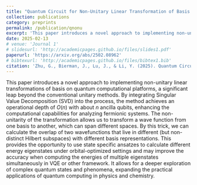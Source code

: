 ```yaml
---
title: "Quantum Circuit for Non-Unitary Linear Transformation of Basis Sets"
collection: publications
category: preprints
permalink: /publication/qnonu
excerpt: 'This paper introduces a novel approach to implementing non-unitary linear transformations of basis on quantum computational platforms, a significant leap beyond the conventional unitary methods.'
date: 2025-02-13
# venue: 'Journal 1'
# slidesurl: 'http://academicpages.github.io/files/slides1.pdf'
paperurl: 'https://arxiv.org/abs/2502.08962'
# bibtexurl: 'http://academicpages.github.io/files/bibtex1.bib'
citation: 'Zhu, G., Bierman, J., Lu, J., & Li, Y. (2025). Quantum Circuit for Non-Unitary Linear Transformation of Basis Sets. arXiv preprint arXiv:2502.08962.'
---
```

This paper introduces a novel approach to implementing non-unitary linear transformations of basis on quantum computational platforms, a significant leap beyond the conventional unitary methods. By integrating Singular Value Decomposition (SVD) into the process, the method achieves an operational depth of $O(n)$ with about $n$ ancilla qubits, enhancing the computational capabilities for analyzing fermionic systems. The non-unitarity of the transformation allows us to transform a wave function from one basis to another, which can span different spaces. By this trick, we can calculate the overlap of two wavefunctions that live in different (but non-distinct Hilbert subspaces) with different basis representations. This provides the opportunity to use state specific ansatzes to calculate different energy eigenstates under orbital-optimized settings and may improve the accuracy when computing the energies of multiple eigenstates simultaneously in VQE or other framework. It allows for a deeper exploration of complex quantum states and phenomena, expanding the practical applications of quantum computing in physics and chemistry.
